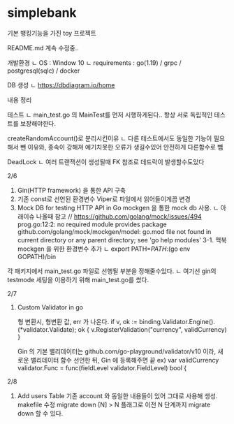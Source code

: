 # simplebank

기본 뱅킹기능을 가진 toy 프로젝트

README.md  계속 수정중..

개발환경
ㄴ OS : Window 10
ㄴ requirements : go(1.19) / grpc / postgresql(sqlc) / docker

DB 생성
ㄴ https://dbdiagram.io/home

내용 정리

테스트
ㄴ main_test.go 의 MainTest를 먼저 시행하게된다.. 항상 서로 독립적인 테스트를 보장해야한다.

createRandomAccount()로 분리시킨이유
ㄴ 다른 테스트에서도 동일한 기능이 필요해서 뺀 이유와, 종속이 강해져 예기치못한 오류가 생길수있어 안전하게 다른함수로 뻄

DeadLock
ㄴ 여러 트랜잭션이 생성될때 FK 참조로 데드락이 발생할수도있다



2/6
1. Gin(HTTP framework) 을 통한 API 구축
2. 기존 const로 선언된 환경변수 Viper로 파일에서 읽어들이게끔 변경
3. Mock DB for testing HTTP API in Go
mockgen 을 통한 mock db 사용.
ㄴ 아래이슈 나올때 참고 // https://github.com/golang/mock/issues/494
prog.go:12:2: no required module provides package github.com/golang/mock/mockgen/model: go.mod file not found in current directory or any parent directory; see 'go help modules'
3-1. 맥북 mockgen 을 위한 환경변수 추가
ㄴ export PATH=$PATH:$(go env GOPATH)/bin

각 패키지에서 main_test.go 파일로 선행될 부분을 정해줄수있다.
ㄴ 여기선 gin의 testmode 세팅을 이용하기 위해 main_test.go를 썼다.

2/7
1. Custom Validator in go 

    형 변환시, 형변환 값, err 가 나온다.
	if v, ok := binding.Validator.Engine().(*validator.Validate); ok {
		v.RegisterValidation("currency", validCurrency)
	}

    Gin 의 기본 밸리데이터는 github.com/go-playground/validator/v10 이라, 새로운 밸리데이터 함수 선언한 뒤, Gin 에 등록해주면 끝
    ex) 
        var validCurrency validator.Func = func(fieldLevel validator.FieldLevel) bool {
    
2/8
1. Add users Table
    기존 account 와 동일한 내용들이 있어 그대로 사용해 생성.
    makefile 수정
        migrate down [N] > N 플래그로 이전 N 단계까지 migrate down 할 수 있다.